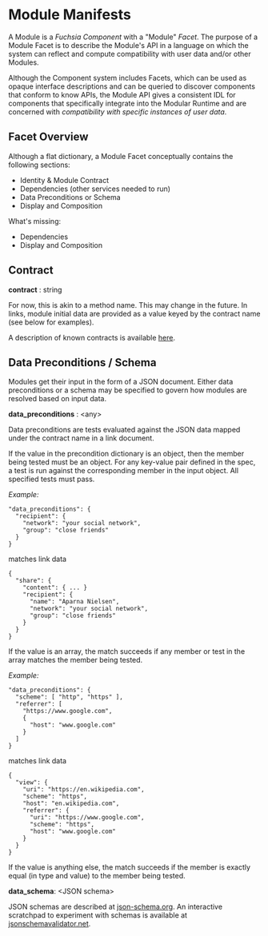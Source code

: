 # Module Manifests

A Module is a *Fuchsia Component* with a "Module" *Facet*. The purpose of a
Module Facet is to describe the Module's API in a language on which the system
can reflect and compute compatibility with user data and/or other Modules.

Although the Component system includes Facets, which can be used as opaque
interface descriptions and can be queried to discover components that conform to
know APIs, the Module API gives a consistent IDL for components that
specifically integrate into the Modular Runtime and are concerned with
*compatibility with specific instances of user data*.

## Facet Overview

Although a flat dictionary, a Module Facet conceptually contains the following
sections:

* Identity & Module Contract
* Dependencies (other services needed to run)
* Data Preconditions or Schema
* Display and Composition

What's missing:

* Dependencies
* Display and Composition

## Contract

**contract** : string

For now, this is akin to a method name. This may change in the future. In links,
module initial data are provided as a value keyed by the contract name (see
below for examples).

A description of known contracts is available [here](known_contracts.md).

## Data Preconditions / Schema

Modules get their input in the form of a JSON document. Either data
preconditions or a schema may be specified to govern how modules are resolved
based on input data.

**data_preconditions** : &lt;any&gt;

Data preconditions are tests evaluated against the JSON data mapped under the
contract name in a link document.

If the value in the precondition dictionary is an object, then the member being
tested must be an object. For any key-value pair defined in the spec, a test is
run against the corresponding member in the input object. All specified tests
must pass.

*Example:*

    "data_preconditions": {
      "recipient": {
        "network": "your social network",
        "group": "close friends"
      }
    }

matches link data

    {
      "share": {
        "content": { ... }
        "recipient": {
          "name": "Aparna Nielsen",
          "network": "your social network",
          "group": "close friends"
        }
      }
    }

If the value is an array, the match succeeds if any member or test in the array
matches the member being tested.

*Example:*

    "data_preconditions": {
      "scheme": [ "http", "https" ],
      "referrer": [
        "https://www.google.com",
        {
          "host": "www.google.com"
        }
      ]
    }

matches link data

    {
      "view": {
        "uri": "https://en.wikipedia.com",
        "scheme": "https",
        "host": "en.wikipedia.com",
        "referrer": {
          "uri": "https://www.google.com",
          "scheme": "https",
          "host": "www.google.com"
        }
      }
    }

If the value is anything else, the match succeeds if the member is exactly equal
(in type and value) to the member being tested.

**data_schema**: &lt;JSON schema&gt;

JSON schemas are described at [json-schema.org](http://json-schema.org). An
interactive scratchpad to experiment with schemas is available at
[jsonschemavalidator.net](http://www.jsonschemavalidator.net/).
